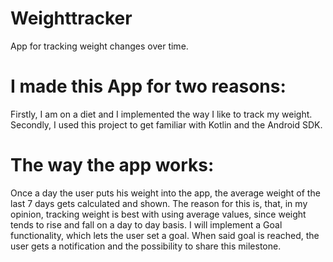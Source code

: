 # Weighttracker
App for tracking weight changes over time.

# I made this App for two reasons: 
Firstly, I am on a diet and I implemented the way I like to track my weight.
Secondly, I used this project to get familiar with Kotlin and the Android SDK.

# The way the app works:

Once a day the user puts his weight into the app, the average weight of the last 7 days gets calculated and shown.
The reason for this is, that, in my opinion, tracking weight is best with using average values, since weight tends to rise and fall on a day to day basis.
I will implement a Goal functionality, which lets the user set a goal. When said goal is reached, the user gets a notification and the possibility to share this milestone.
